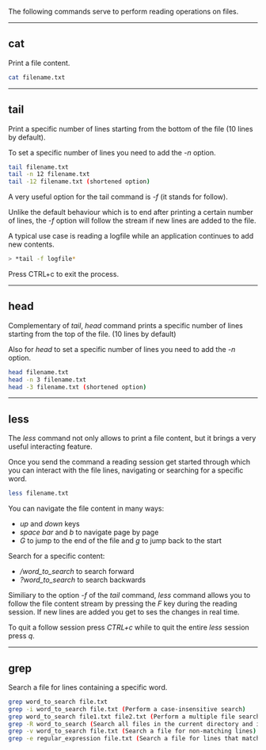 
The following commands serve to perform reading operations on files.

***

## cat

Print a file content.

```bash
cat filename.txt
```

***

## tail

Print a specific number of lines starting from the bottom of the file (10 lines by default).

To set a specific number of lines you need to add the *-n* option.

```bash
tail filename.txt
tail -n 12 filename.txt
tail -12 filename.txt (shortened option)
```

A very useful option for the tail command is *-f* (it stands for follow).

Unlike the default behaviour which is to end after printing a certain number of lines, the *-f* option will follow the stream if new lines are added to the file.

A typical use case is reading a logfile while an application continues to add new contents.

```bash
> *tail -f logfile*
```

Press CTRL+c to exit the process.

***

## head

Complementary of *tail*, *head* command prints a specific number of lines starting from the top of the file. (10 lines by default)

Also for *head* to set a specific number of lines you need to add the *-n* option.

```bash
head filename.txt
head -n 3 filename.txt
head -3 filename.txt (shortened option)
```


***

## less

The *less* command not only allows to print a file content, but it brings a very useful interacting feature.

Once you send the command a reading session get started through which you can interact with the file lines, navigating or searching for a specific word.

```bash
less filename.txt
```

You can navigate the file content in many ways:

* *up* and *down* keys
* *space bar* and *b* to navigate page by page
* *G* to jump to the end of the file and *g* to jump back to the start

Search for a specific content:

* */word_to_search* to search forward
* *?word_to_search* to search backwards

Similiary to the option *-f* of the *tail* command, *less* command allows you to follow the file content stream by pressing the *F* key during the reading session. If new lines are added you get to ses the changes in real time.

To quit a follow session press *CTRL+c* while to quit the entire *less* session press *q*.

***

## grep

Search a file for lines containing a specific word.



```bash
grep word_to_search file.txt
grep -i word_to_search file.txt (Perform a case-insensitive search)
grep word_to_search file1.txt file2.txt (Perform a multiple file search)
grep -R word_to_search (Search all files in the current directory and in all of its subdirectories for a match**)
grep -v word_to_search file.txt (Search a file for non-matching lines)
grep -e regular_expression file.txt (Search a file for lines that match a regular expression)
```